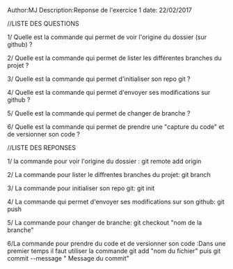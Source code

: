 Author:MJ
Description:Reponse de l'exercice 1
date: 22/02/2017

//LISTE DES QUESTIONS

1/ Quelle est la commande qui permet de voir l'origine du dossier (sur github) ?

2/ Quelle est la commande qui permet de lister les différentes branches du projet ?

3/ Quelle est la commande qui permet d'initialiser son repo git ?

4/ Quelle est la commande qui permet d'envoyer ses modifications sur github ?

5/ Quelle est la commande qui permet de changer de branche ?

6/ Quelle est la commande qui permet de prendre une "capture du code" et de versionner son code ?


//LISTE DES REPONSES

1/ la commande pour voir l'origine du dossier : git remote add origin

2/ La commande pour lister le diffrentes branches du projet:  git branch

3/ La commande pour initialiser son repo git: git init

4/ La commande qui permet d'envoyer ses modifications sur son github: git push

5/ La commande pour changer de branche: git checkout "nom de la branche"

6/La commande pour prendre du code et de versionner son code :Dans une premier temps il faut 
utiliser la commande git add "nom du fichier" puis git commit --message " Message du commit"
